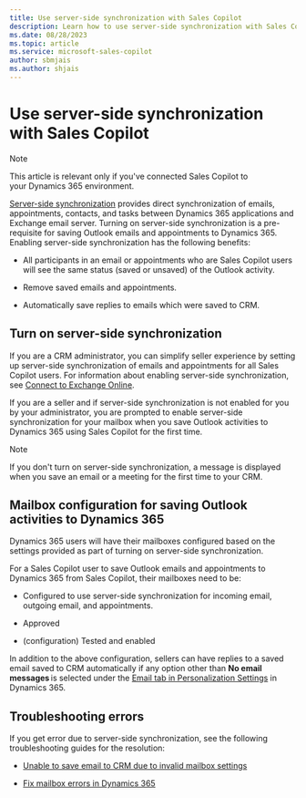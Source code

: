 ```yaml
---
title: Use server-side synchronization with Sales Copilot
description: Learn how to use server-side synchronization with Sales Copilot.
ms.date: 08/28/2023
ms.topic: article
ms.service: microsoft-sales-copilot
author: sbmjais
ms.author: shjais
---
```


# Use server-side synchronization with Sales Copilot

> [!NOTE]
> This article is relevant only if you've connected Sales Copilot to your Dynamics 365 environment.

[Server-side synchronization](/power-platform/admin/server-side-synchronization) provides direct synchronization of emails, appointments, contacts, and tasks between Dynamics 365 applications and Exchange email server. Turning on server-side synchronization is a pre-requisite for saving Outlook emails and appointments to Dynamics 365. Enabling server-side synchronization has the following benefits:

- All participants in an email or appointments who are Sales Copilot users will see the same status (saved or unsaved) of the Outlook activity.

- Remove saved emails and appointments.

- Automatically save replies to emails which were saved to CRM.

## Turn on server-side synchronization

If you are a CRM administrator, you can simplify seller experience by setting up server-side synchronization of emails and appointments for all Sales Copilot users. For information about enabling server-side synchronization, see [Connect to Exchange Online](/power-platform/admin/connect-exchange-online).

If you are a seller and if server-side synchronization is not enabled for you by your administrator, you are prompted to enable server-side synchronization for your mailbox when you save Outlook activities to Dynamics 365 using Sales Copilot for the first time.

> [!NOTE]
> If you don't turn on server-side synchronization, a message is displayed when you save an email or a meeting for the first time to your CRM.

## Mailbox configuration for saving Outlook activities to Dynamics 365

Dynamics 365 users will have their mailboxes configured based on the settings provided as part of turning on server-side synchronization.

For a Sales Copilot user to save Outlook emails and appointments to Dynamics 365 from Sales Copilot, their mailboxes need to be:

- Configured to use server-side synchronization for incoming email, outgoing email, and appointments.

- Approved

- (configuration) Tested and enabled

In addition to the above configuration, sellers can have replies to a saved email saved to CRM automatically if any option other than **No email messages** is selected under the [Email tab in Personalization Settings](/power-apps/user/set-personal-options#email-tab-options) in Dynamics 365.  

## Troubleshooting errors

If you get error due to server-side synchronization, see the following troubleshooting guides for the resolution:

- [Unable to save email to CRM due to invalid mailbox settings](tsg-mailbox-settings.md)

- [Fix mailbox errors in Dynamics 365](tsg-mailbox-errors.md)
